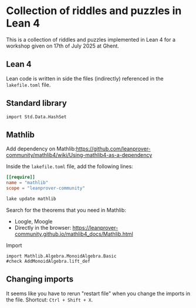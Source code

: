 # Collection of riddles and puzzles in Lean 4

This is a collection of riddles and puzzles implemented in Lean 4 for a workshop given on 17th of July 2025 at Ghent.

## Lean 4

Lean code is written in side the files (indirectly) referenced in the `lakefile.toml` file.

## Standard library

```lean
import Std.Data.HashSet
```

## Mathlib

Add dependency on Mathlib:<https://github.com/leanprover-community/mathlib4/wiki/Using-mathlib4-as-a-dependency>

Inside the `lakefile.toml` file, add the following lines:

```toml
[[require]]
name = "mathlib"
scope = "leanprover-community"
```

```bash
lake update mathlib
```

Search for the theorems that you need in Mathlib:

- Loogle, Moogle
- Directly in the browser: <https://leanprover-community.github.io/mathlib4_docs/Mathlib.html>

Import

```lean
import Mathlib.Algebra.MonoidAlgebra.Basic
#check AddMonoidAlgebra.lift_def
```

## Changing imports

It seems like you have to rerun "restart file" when you change the imports in the file. Shortcut: `Ctrl + Shift + X`.
